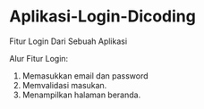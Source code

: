 # Aplikasi-Login-Dicoding
Fitur Login Dari Sebuah Aplikasi

Alur Fitur Login:
1. Memasukkan email dan password
2. Memvalidasi masukan.
3. Menampilkan halaman beranda.
